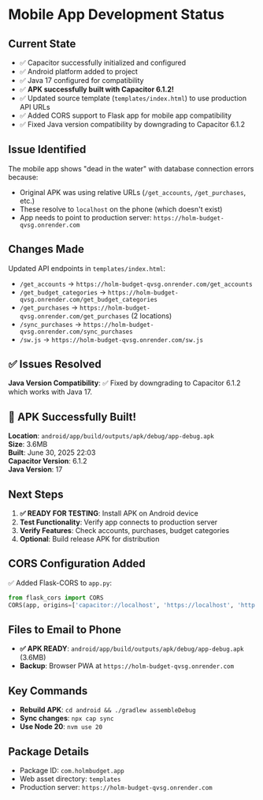 # Mobile App Development Status

## Current State
- ✅ Capacitor successfully initialized and configured
- ✅ Android platform added to project  
- ✅ Java 17 configured for compatibility
- ✅ **APK successfully built with Capacitor 6.1.2!**
- ✅ Updated source template (`templates/index.html`) to use production API URLs
- ✅ Added CORS support to Flask app for mobile app compatibility
- ✅ Fixed Java version compatibility by downgrading to Capacitor 6.1.2

## Issue Identified
The mobile app shows "dead in the water" with database connection errors because:
- Original APK was using relative URLs (`/get_accounts`, `/get_purchases`, etc.)
- These resolve to `localhost` on the phone (which doesn't exist)
- App needs to point to production server: `https://holm-budget-qvsg.onrender.com`

## Changes Made
Updated API endpoints in `templates/index.html`:
- `/get_accounts` → `https://holm-budget-qvsg.onrender.com/get_accounts`
- `/get_budget_categories` → `https://holm-budget-qvsg.onrender.com/get_budget_categories`
- `/get_purchases` → `https://holm-budget-qvsg.onrender.com/get_purchases` (2 locations)
- `/sync_purchases` → `https://holm-budget-qvsg.onrender.com/sync_purchases`
- `/sw.js` → `https://holm-budget-qvsg.onrender.com/sw.js`

## ✅ Issues Resolved
**Java Version Compatibility**: ✅ Fixed by downgrading to Capacitor 6.1.2 which works with Java 17.

## 🎉 APK Successfully Built!
**Location**: `android/app/build/outputs/apk/debug/app-debug.apk`  
**Size**: 3.6MB  
**Built**: June 30, 2025 22:03  
**Capacitor Version**: 6.1.2  
**Java Version**: 17  

## Next Steps
1. **✅ READY FOR TESTING**: Install APK on Android device
2. **Test Functionality**: Verify app connects to production server
3. **Verify Features**: Check accounts, purchases, budget categories
4. **Optional**: Build release APK for distribution

## CORS Configuration Added
✅ Added Flask-CORS to `app.py`:
```python
from flask_cors import CORS
CORS(app, origins=['capacitor://localhost', 'https://localhost', 'http://localhost', 'capacitor://holm-budget.com'])
```

## Files to Email to Phone
- **✅ APK READY**: `android/app/build/outputs/apk/debug/app-debug.apk` (3.6MB)
- **Backup**: Browser PWA at `https://holm-budget-qvsg.onrender.com`

## Key Commands
- **Rebuild APK**: `cd android && ./gradlew assembleDebug`
- **Sync changes**: `npx cap sync`
- **Use Node 20**: `nvm use 20`

## Package Details
- Package ID: `com.holmbudget.app`
- Web asset directory: `templates`
- Production server: `https://holm-budget-qvsg.onrender.com`
